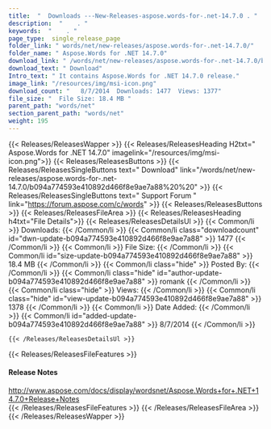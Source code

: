 ```yaml
---
title:  "  Downloads ---New-Releases-aspose.words-for-.net-14.7.0 . " 
description:  "    . " 
keywords:  "    . " 
page_type:  single_release_page
folder_link: " words/net/new-releases/aspose.words-for-.net-14.7.0/"
folder_name: " Aspose.Words for .NET 14.7.0"
download_link: " /words/net/new-releases/aspose.words-for-.net-14.7.0/b094a774593e410892d466f8e9ae7a88"
download_text: " Download"
Intro_text: " It contains Aspose.Words for .NET 14.7.0 release."
image_link: "/resources/img/msi-icon.png"
download_count: "   8/7/2014  Downloads: 1477  Views: 1377"
file_size: "  File Size: 18.4 MB "
parent_path: "words/net"
section_parent_path: "words/net"
weight: 195 
---
```


{{< Releases/ReleasesWapper >}}
  {{< Releases/ReleasesHeading H2txt=" Aspose.Words for .NET 14.7.0" imagelink="/resources/img/msi-icon.png">}}
  {{< Releases/ReleasesButtons >}}
    {{< Releases/ReleasesSingleButtons text=" Download" link="/words/net/new-releases/aspose.words-for-.net-14.7.0/b094a774593e410892d466f8e9ae7a88%20%20" >}}
    {{< Releases/ReleasesSingleButtons text=" Support Forum " link="https://forum.aspose.com/c/words" >}}
  {{< Releases/ReleasesButtons >}}
  {{< Releases/ReleasesFileArea >}}
    {{< Releases/ReleasesHeading h4txt="File Details">}}
    {{< Releases/ReleasesDetailsUl >}}
            {{< Common/li  >}} Downloads: {{< /Common/li >}} 
      {{< Common/li class="downloadcount" id="dwn-update-b094a774593e410892d466f8e9ae7a88" >}} 1477 {{< /Common/li >}} 
      {{< Common/li  >}} File Size: {{< /Common/li >}} 
      {{< Common/li id="size-update-b094a774593e410892d466f8e9ae7a88" >}} 18.4 MB {{< /Common/li >}} 
      {{< Common/li  class="hide" >}} Posted By: {{< /Common/li >}} 
      {{< Common/li class="hide" id="author-update-b094a774593e410892d466f8e9ae7a88" >}} romank {{< /Common/li >}} 
      {{< Common/li class="hide"  >}} Views: {{< /Common/li >}} 
      {{< Common/li class="hide" id="view-update-b094a774593e410892d466f8e9ae7a88" >}} 1378 {{< /Common/li >}} 
      {{< Common/li  >}} Date Added: {{< /Common/li >}} 
      {{< Common/li id="added-update-b094a774593e410892d466f8e9ae7a88" >}} 8/7/2014 {{< /Common/li >}} 

    {{< /Releases/ReleasesDetailsUl >}}

  {{< Releases/ReleasesFileFeatures >}}
      <h4>Release Notes</h4><div><a href="http://www.aspose.com/docs/display/wordsnet/Aspose.Words+for+.NET+14.7.0+Release+Notes">http://www.aspose.com/docs/display/wordsnet/Aspose.Words+for+.NET+14.7.0+Release+Notes</a></div>
  {{< /Releases/ReleasesFileFeatures >}}
 {{< /Releases/ReleasesFileArea >}}
{{< /Releases/ReleasesWapper >}}


